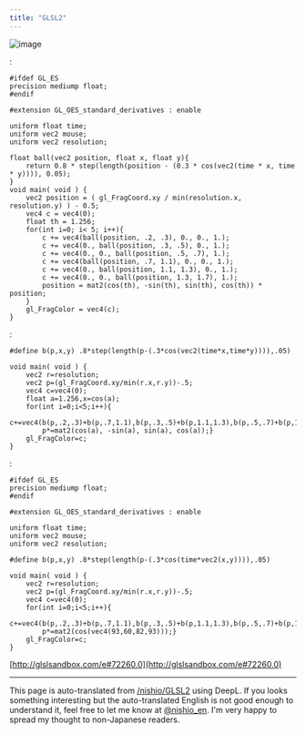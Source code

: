 ```yaml
---
title: "GLSL2"
---
```


![image](https://gyazo.com/f949c22f95ac7104629cc991bce2254d/thumb/1000)

:

```
#ifdef GL_ES
precision mediump float;
#endif

#extension GL_OES_standard_derivatives : enable

uniform float time;
uniform vec2 mouse;
uniform vec2 resolution;

float ball(vec2 position, float x, float y){
	return 0.8 * step(length(position - (0.3 * cos(vec2(time * x, time * y)))), 0.05);
}
void main( void ) {
	vec2 position = ( gl_FragCoord.xy / min(resolution.x, resolution.y) ) - 0.5; 
	vec4 c = vec4(0);
	float th = 1.256;
	for(int i=0; i< 5; i++){
		c += vec4(ball(position, .2, .3), 0., 0., 1.);
		c += vec4(0., ball(position, .3, .5), 0., 1.);
		c += vec4(0., 0., ball(position, .5, .7), 1.);
		c += vec4(ball(position, .7, 1.1), 0., 0., 1.);
		c += vec4(0., ball(position, 1.1, 1.3), 0., 1.);
		c += vec4(0., 0., ball(position, 1.3, 1.7), 1.);
		position = mat2(cos(th), -sin(th), sin(th), cos(th)) * position;
	}
	gl_FragColor = vec4(c);
}
```


:

```
#define b(p,x,y) .8*step(length(p-(.3*cos(vec2(time*x,time*y)))),.05)

void main( void ) {
	vec2 r=resolution;
	vec2 p=(gl_FragCoord.xy/min(r.x,r.y))-.5;
	vec4 c=vec4(0);
	float a=1.256,x=cos(a);
	for(int i=0;i<5;i++){
		c+=vec4(b(p,.2,.3)+b(p,.7,1.1),b(p,.3,.5)+b(p,1.1,1.3),b(p,.5,.7)+b(p,1.3,1.7),1);
		p*=mat2(cos(a), -sin(a), sin(a), cos(a));}
	gl_FragColor=c;
}
```


:

```
#ifdef GL_ES
precision mediump float;
#endif

#extension GL_OES_standard_derivatives : enable

uniform float time;
uniform vec2 mouse;
uniform vec2 resolution;

#define b(p,x,y) .8*step(length(p-(.3*cos(time*vec2(x,y)))),.05)

void main( void ) {
	vec2 r=resolution;
	vec2 p=(gl_FragCoord.xy/min(r.x,r.y))-.5;
	vec4 c=vec4(0);
	for(int i=0;i<5;i++){
		c+=vec4(b(p,.2,.3)+b(p,.7,1.1),b(p,.3,.5)+b(p,1.1,1.3),b(p,.5,.7)+b(p,1.3,1.7),1);
		p*=mat2(cos(vec4(93,60,82,93)));}
	gl_FragColor=c;
}
```

[http://glslsandbox.com/e#72260.0](http://glslsandbox.com/e#72260.0)

---
This page is auto-translated from [/nishio/GLSL2](https://scrapbox.io/nishio/GLSL2) using DeepL. If you looks something interesting but the auto-translated English is not good enough to understand it, feel free to let me know at [@nishio_en](https://twitter.com/nishio_en). I'm very happy to spread my thought to non-Japanese readers.